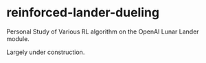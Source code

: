 # reinforced-lander-dueling
Personal Study of Various RL algorithm on the OpenAI Lunar Lander module.

Largely under construction.
